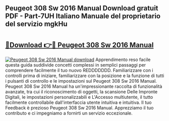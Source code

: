 ## Peugeot 308 Sw 2016 Manual Download gratuit PDF - Part-7UH Italiano Manuale del proprietario del servizio mgkHu

# <h2><a href="http://dfeo5u.blite.top/?on=Peugeot+308+Sw+2016+Manual">🔗Download 👉🔴 Peugeot 308 Sw 2016 Manual</a></h2>

[![Peugeot 308 Sw 2016 Manual download](https://i.imgur.com/lujVjoI.png)](http://dfeo5u.blite.top/?on=Peugeot+308+Sw+2016+Manual)
Apprendimento reso facile questa guida suddivide concetti complessi in semplici passaggi per comprendere facilmente il tuo nuovo REDDDDDDD. Familiarizzare con i controlli prima di iniziare, familiarizzare con la posizione e la funzione di tutti i pulsanti di controllo e le impostazioni sul Peugeot 308 Sw 2016 Manual. Peugeot 308 Sw 2016 Manual ha un'impressionante raccolta di funzionalità avanzate, tra cui il riconoscimento di oggetti, la scansione Delle Impronte Digitali, le impostazioni personalizzabili e L'Accesso multiutente, il tutto facilmente controllabile dall'interfaccia utente intuitiva e intuitiva. Il tuo Feedback è prezioso Peugeot 308 Sw 2016 Manual. Apprezziamo il tuo contributo e ci impegniamo a fornirti un servizio eccezionale.
